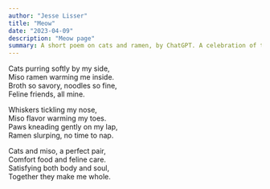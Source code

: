 ```yaml
---
author: "Jesse Lisser"
title: "Meow"
date: "2023-04-09"
description: "Meow page"
summary: A short poem on cats and ramen, by ChatGPT. A celebration of the feline and the noodle.
---
```


Cats purring softly by my side,  
Miso ramen warming me inside.  
Broth so savory, noodles so fine,  
Feline friends, all mine.  

Whiskers tickling my nose,  
Miso flavor warming my toes.  
Paws kneading gently on my lap,  
Ramen slurping, no time to nap.  

Cats and miso, a perfect pair,  
Comfort food and feline care.  
Satisfying both body and soul,  
Together they make me whole.  
